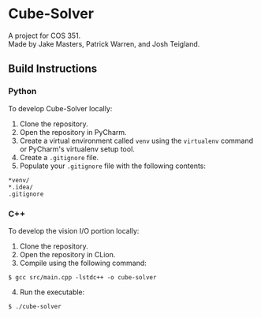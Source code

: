 # Cube-Solver

A project for COS 351.  
Made by Jake Masters, Patrick Warren, and Josh Teigland.  

## Build Instructions

### Python

To develop Cube-Solver locally:  
1. Clone the repository.
2. Open the repository in PyCharm.  
3. Create a virtual environment called `venv` using the `virtualenv` command or PyCharm's virtualenv setup tool.  
4. Create a `.gitignore` file. 
5. Populate your `.gitignore` file with the following contents:  
~~~
*venv/
*.idea/
.gitignore
~~~

### C++

To develop the vision I/O portion locally:  
1. Clone the repository.
2. Open the repository in CLion. 
3. Compile using the following command:  
~~~
$ gcc src/main.cpp -lstdc++ -o cube-solver
~~~

4. Run the executable:
~~~
$ ./cube-solver
~~~
